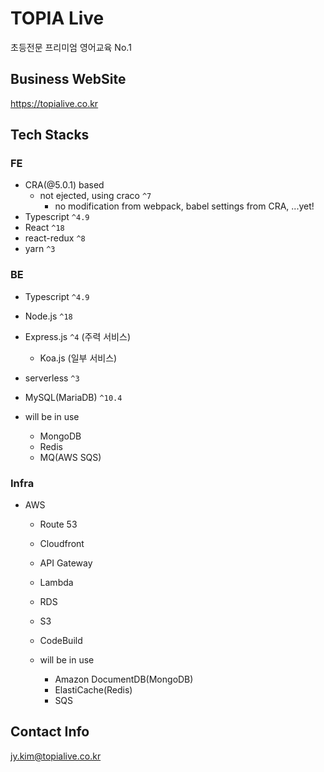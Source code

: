 # TOPIA Live

초등전문 프리미엄 영어교육 No.1

## Business WebSite
https://topialive.co.kr

## Tech Stacks
### FE
- CRA(@5.0.1) based
  - not ejected, using craco `^7`
    - no modification from webpack, babel settings from CRA, ...yet!
- Typescript `^4.9`
- React `^18`
- react-redux `^8`
- yarn `^3`

### BE
- Typescript `^4.9`
- Node.js `^18`
- Express.js `^4` (주력 서비스)
  - Koa.js (일부 서비스)
- serverless `^3`
- MySQL(MariaDB) `^10.4`

- will be in use
  - MongoDB
  - Redis
  - MQ(AWS SQS)

### Infra
- AWS
  - Route 53
  - Cloudfront
  - API Gateway
  - Lambda
  - RDS
  - S3
  - CodeBuild

  - will be in use
    - Amazon DocumentDB(MongoDB)
    - ElastiCache(Redis)
    - SQS

## Contact Info
jy.kim@topialive.co.kr
